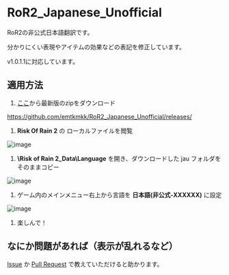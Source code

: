 # RoR2_Japanese_Unofficial
RoR2の非公式日本語翻訳です。

分かりにくい表現やアイテムの効果などの表記を修正しています。

v1.0.1.1に対応しています。

## 適用方法

1. [ここ](https://github.com/emtkmkk/RoR2_Japanese_Unofficial/releases)から最新版のzipをダウンロード

https://github.com/emtkmkk/RoR2_Japanese_Unofficial/releases/
1. **Risk Of Rain 2** の ローカルファイルを閲覧

![image](https://user-images.githubusercontent.com/65014664/93985285-ce4daf80-fdbf-11ea-8f12-525b7b4a02ac.png)
1. **\Risk of Rain 2_Data\Language** を開き、ダウンロードした jau フォルダをそのままコピー

![image](https://user-images.githubusercontent.com/65014664/93985083-8fb7f500-fdbf-11ea-83ba-ea45e14f4717.png)
1. ゲーム内のメインメニュー右上から言語を **日本語(非公式-XXXXXX)** に設定

![image](https://user-images.githubusercontent.com/65014664/93985349-e8878d80-fdbf-11ea-9648-e93152dfdb3d.png)

1. 楽しんで！

## なにか問題があれば（表示が乱れるなど）

[Issue](https://github.com/emtkmkk/RoR2_Japanese_Unofficial/issues) か [Pull Request](https://github.com/emtkmkk/RoR2_Japanese_Unofficial/pulls) で教えていただけると助かります。
